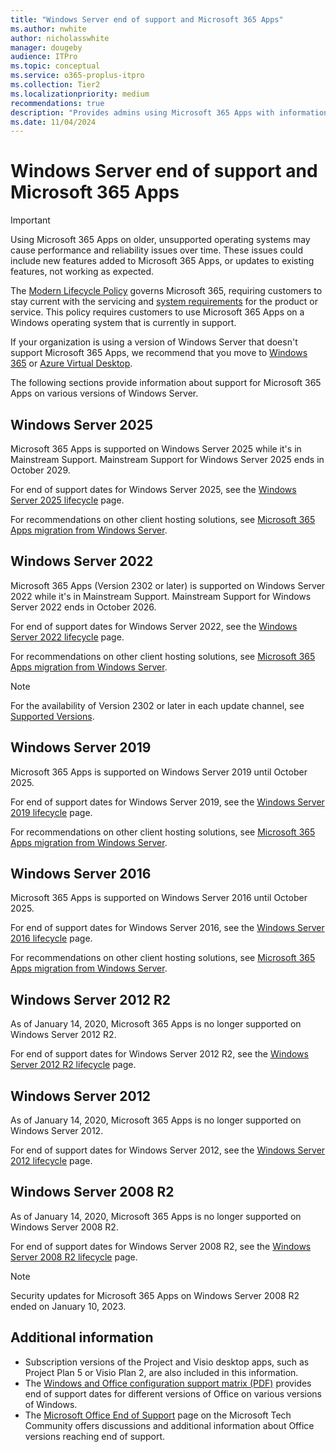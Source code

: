 ```yaml
---
title: "Windows Server end of support and Microsoft 365 Apps"
ms.author: nwhite
author: nicholasswhite
manager: dougeby
audience: ITPro
ms.topic: conceptual
ms.service: o365-proplus-itpro
ms.collection: Tier2
ms.localizationpriority: medium
recommendations: true
description: "Provides admins using Microsoft 365 Apps with information about which versions of Windows Server are supported."
ms.date: 11/04/2024
---
```


# Windows Server end of support and Microsoft 365 Apps

> [!IMPORTANT]
> Using Microsoft 365 Apps on older, unsupported operating systems may cause performance and reliability issues over time. These issues could include new features added to Microsoft 365 Apps, or updates to existing features, not working as expected.

The [Modern Lifecycle Policy](/lifecycle/policies/modern) governs Microsoft 365, requiring customers to stay current with the servicing and [system requirements](https://support.microsoft.com/topic/13eda659-3dfc-448e-b2cd-70ebb989be47) for the product or service. This policy requires customers to use Microsoft 365 Apps on a Windows operating system that is currently in support.

If your organization is using a version of Windows Server that doesn't support Microsoft 365 Apps, we recommend that you move to [Windows 365](https://www.microsoft.com/windows-365) or [Azure Virtual Desktop](https://azure.microsoft.com/products/virtual-desktop/).

The following sections provide information about support for Microsoft 365 Apps on various versions of Windows Server.

## Windows Server 2025

Microsoft 365 Apps is supported on Windows Server 2025 while it's in Mainstream Support. Mainstream Support for Windows Server 2025 ends in October 2029.

For end of support dates for Windows Server 2025, see the [Windows Server 2025 lifecycle](/lifecycle/products/windows-server-2025) page.

For recommendations on other client hosting solutions, see [Microsoft 365 Apps migration from Windows Server](windows-server-migration.md).

## Windows Server 2022

Microsoft 365 Apps (Version 2302 or later) is supported on Windows Server 2022 while it's in Mainstream Support. Mainstream Support for Windows Server 2022 ends in October 2026.

For end of support dates for Windows Server 2022, see the [Windows Server 2022 lifecycle](/lifecycle/products/windows-server-2022) page.

For recommendations on other client hosting solutions, see [Microsoft 365 Apps migration from Windows Server](windows-server-migration.md).

> [!NOTE]
> For the availability of Version 2302 or later in each update channel, see [Supported Versions](/officeupdates/update-history-microsoft365-apps-by-date#supported-versions).

## Windows Server 2019

Microsoft 365 Apps is supported on Windows Server 2019 until October 2025.

For end of support dates for Windows Server 2019, see the [Windows Server 2019 lifecycle](/lifecycle/products/windows-server-2019) page.

For recommendations on other client hosting solutions, see [Microsoft 365 Apps migration from Windows Server](windows-server-migration.md).

## Windows Server 2016

Microsoft 365 Apps is supported on Windows Server 2016 until October 2025.

For end of support dates for Windows Server 2016, see the [Windows Server 2016 lifecycle](/lifecycle/products/windows-server-2016) page.

For recommendations on other client hosting solutions, see [Microsoft 365 Apps migration from Windows Server](windows-server-migration.md).

## Windows Server 2012 R2

As of January 14, 2020, Microsoft 365 Apps is no longer supported on Windows Server 2012 R2.

For end of support dates for Windows Server 2012 R2, see the [Windows Server 2012 R2 lifecycle](/lifecycle/products/windows-server-2012-r2) page.

## Windows Server 2012

As of January 14, 2020, Microsoft 365 Apps is no longer supported on Windows Server 2012.

For end of support dates for Windows Server 2012, see the [Windows Server 2012 lifecycle](/lifecycle/products/windows-server-2012) page.

## Windows Server 2008 R2

As of January 14, 2020, Microsoft 365 Apps is no longer supported on Windows Server 2008 R2.

For end of support dates for Windows Server 2008 R2, see the [Windows Server 2008 R2 lifecycle](/lifecycle/products/windows-server-2008-R2) page.

> [!NOTE]
> Security updates for Microsoft 365 Apps on Windows Server 2008 R2 ended on January 10, 2023.

## Additional information

- Subscription versions of the Project and Visio desktop apps, such as Project Plan 5 or Visio Plan 2, are also included in this information.
- The [Windows and Office configuration support matrix (PDF)](https://aka.ms/windows-office-support-matrix) provides end of support dates for different versions of Office on various versions of Windows.
- The [Microsoft Office End of Support](https://techcommunity.microsoft.com/t5/microsoft-office-end-of-support/ct-p/OfficeEOS) page on the Microsoft Tech Community offers discussions and additional information about Office versions reaching end of support.

